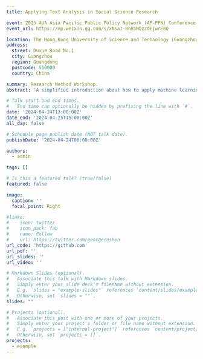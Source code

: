 ```yaml
---
title: Applying Text Analysis in Social Science Research

event: 2025 AUA Asia Pacific Public Policy Network (AP-PPN) Conference on Public Policy
event_url: https://mp.weixin.qq.com/s/xNsa1-BhRSMQzzOEjwrEBQ

location: The Hong Kong University of Science and Technology (Guangzhou)
address:
  street: Duxue Road No.1
  city: Guangzhou
  region: Guangdong
  postcode: 510000
  country: China

summary: Research Method Workshop.
abstract: 'A simplified introduction about how to apply machine learning and text analysis in social science research.'

# Talk start and end times.
#   End time can optionally be hidden by prefixing the line with `#`.
date: '2024-04-24T13:00:00Z'
date_end: '2024-04-25T15:00:00Z'
all_day: false

# Schedule page publish date (NOT talk date).
publishDate: '2024-04-24T00:00:00Z'

authors:
  - admin

tags: []

# Is this a featured talk? (true/false)
featured: false

image:
  caption: ''
  focal_point: Right

#links:
#  - icon: twitter
#    icon_pack: fab
#    name: Follow
#    url: https://twitter.com/georgecushen
url_code: 'https://github.com'
url_pdf: ''
url_slides: ''
url_video: ''

# Markdown Slides (optional).
#   Associate this talk with Markdown slides.
#   Simply enter your slide deck's filename without extension.
#   E.g. `slides = "example-slides"` references `content/slides/example-slides.md`.
#   Otherwise, set `slides = ""`.
slides: ""

# Projects (optional).
#   Associate this post with one or more of your projects.
#   Simply enter your project's folder or file name without extension.
#   E.g. `projects = ["internal-project"]` references `content/project/deep-learning/index.md`.
#   Otherwise, set `projects = []`.
projects:
  - example
---
```





